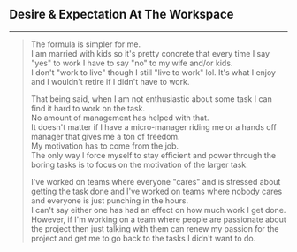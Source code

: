 ## Desire & Expectation At The Workspace

---

> The formula is simpler for me.  
> I am married with kids so it's pretty concrete that every time I say "yes" to work I have to say "no" to my wife and/or kids.  
> I don't "work to live" though I still "live to work" lol.  It's what I enjoy and I wouldn't retire if I didn't have to work.
> 
> That being said, when I am not enthusiastic about some task I can find it hard to work on the task.  
> No amount of management has helped with that.  
> It doesn't matter if I have a micro-manager riding me or a hands off manager that gives me a ton of freedom.  
> My motivation has to come from the job.  
> The only way I force myself to stay efficient and power through the boring tasks is to focus on the motivation of the larger task.
> 
> I've worked on teams where everyone "cares" and is stressed about getting the task done and I've worked on teams where nobody cares and everyone is just punching in the hours.  
> I can't say either one has had an effect on how much work I get done.  
> However, if I'm working on a team where people are passionate about the project then just talking with them can renew my passion for the project and get me to go back to the tasks I didn't want to do.
